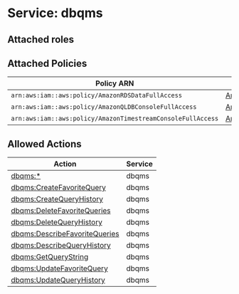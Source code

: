 # Service: dbqms

## Attached roles

## Attached Policies

| Policy ARN | Policy Name |
|------------|-------------|
| `arn:aws:iam::aws:policy/AmazonRDSDataFullAccess` | [AmazonRDSDataFullAccess](../policies.md#amazonrdsdatafullaccess) |
| `arn:aws:iam::aws:policy/AmazonQLDBConsoleFullAccess` | [AmazonQLDBConsoleFullAccess](../policies.md#amazonqldbconsolefullaccess) |
| `arn:aws:iam::aws:policy/AmazonTimestreamConsoleFullAccess` | [AmazonTimestreamConsoleFullAccess](../policies.md#amazontimestreamconsolefullaccess) |

## Allowed Actions

| Action | Service |
|--------|---------|
| [dbqms:*](../actions.md#dbqms:all) | dbqms |
| [dbqms:CreateFavoriteQuery](../actions.md#dbqms:createfavoritequery) | dbqms |
| [dbqms:CreateQueryHistory](../actions.md#dbqms:createqueryhistory) | dbqms |
| [dbqms:DeleteFavoriteQueries](../actions.md#dbqms:deletefavoritequeries) | dbqms |
| [dbqms:DeleteQueryHistory](../actions.md#dbqms:deletequeryhistory) | dbqms |
| [dbqms:DescribeFavoriteQueries](../actions.md#dbqms:describefavoritequeries) | dbqms |
| [dbqms:DescribeQueryHistory](../actions.md#dbqms:describequeryhistory) | dbqms |
| [dbqms:GetQueryString](../actions.md#dbqms:getquerystring) | dbqms |
| [dbqms:UpdateFavoriteQuery](../actions.md#dbqms:updatefavoritequery) | dbqms |
| [dbqms:UpdateQueryHistory](../actions.md#dbqms:updatequeryhistory) | dbqms |